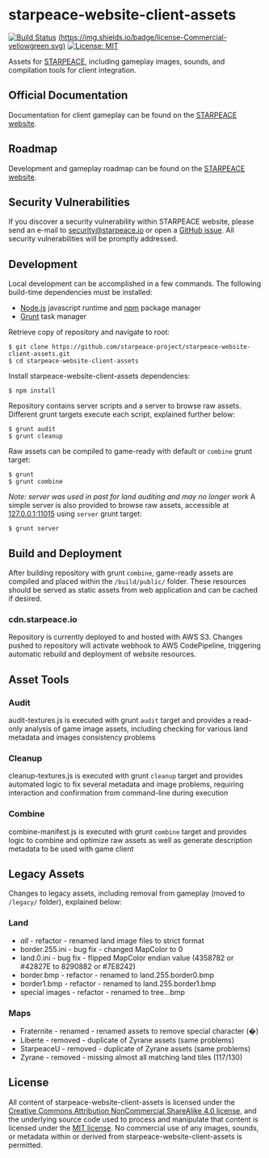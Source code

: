 
# starpeace-website-client-assets

[![Build Status](https://travis-ci.org/starpeace-project/starpeace-website-client-assets.svg)](https://travis-ci.org/starpeace-project/starpeace-website-client-assets)
[(https://img.shields.io/badge/license-Commercial-yellowgreen.svg)](./LICENSE-STARPEACE)
[![License: MIT](https://img.shields.io/badge/License-MIT-yellow.svg)](https://opensource.org/licenses/MIT)

Assets for [STARPEACE](https://www.starpeace.io), including gameplay images, sounds, and compilation tools for client integration.

## Official Documentation

Documentation for client gameplay can be found on the [STARPEACE website](https://docs.starpeace.io).

## Roadmap

Development and gameplay roadmap can be found on the [STARPEACE website](https://client.starpeace.io/release).

## Security Vulnerabilities

If you discover a security vulnerability within STARPEACE website, please send an e-mail to security@starpeace.io or open a [GitHub issue](https://github.com/starpeace-project/starpeace-website-client/issues). All security vulnerabilities will be promptly addressed.

## Development

Local development can be accomplished in a few commands. The following build-time dependencies must be installed:

* [Node.js](https://nodejs.org/en/) javascript runtime and [npm](https://www.npmjs.com/get-npm) package manager
* [Grunt](https://gruntjs.com/) task manager

Retrieve copy of repository and navigate to root:

```
$ git clone https://github.com/starpeace-project/starpeace-website-client-assets.git
$ cd starpeace-website-client-assets
```

Install starpeace-website-client-assets dependencies:

```
$ npm install
```

Repository contains server scripts and a server to browse raw assets. Different grunt targets execute each script, explained further below:


```
$ grunt audit
$ grunt cleanup
```

Raw assets can be compiled to game-ready with default or ```combine``` grunt target:

```
$ grunt
$ grunt combine
```

*Note: server was used in past for land auditing and may no longer work*
A simple server is also provided to browse raw assets, accessible at [127.0.0.1:11015](http://127.0.0.1:11015) using ```server``` grunt target:

```
$ grunt server
```

## Build and Deployment

After building repository with grunt ```combine```, game-ready assets are compiled and placed within the ```/build/public/``` folder. These resources should be served as static assets from web application and can be cached if desired.

### cdn.starpeace.io

Repository is currently deployed to and hosted with AWS S3. Changes pushed to repository will activate webhook to AWS CodePipeline, triggering automatic rebuild and deployment of website resources.

## Asset Tools
### Audit

audit-textures.js is executed with grunt ```audit``` target and provides a read-only analysis of game image assets, including checking for various land metadata and images consistency problems

### Cleanup

cleanup-textures.js is executed with grunt ```cleanup``` target and provides automated logic to fix several metadata and image problems, requiring interaction and confirmation from command-line during execution

### Combine

combine-manifest.js is executed with grunt ```combine``` target and provides logic to combine and optimize raw assets as well as generate description metadata to be used with game client

## Legacy Assets

Changes to legacy assets, including removal from gameplay (moved to ```/legacy/``` folder), explained below:

### Land
* *all* - refactor - renamed land image files to strict format
* border.255.ini - bug fix - changed MapColor to 0
* land.0.ini - bug fix - flipped MapColor endian value (4358782 or #42827E to 8290882 or #7E8242)
* border.bmp - refactor - renamed to land.255.border0.bmp
* border1.bmp - refactor - renamed to land.255.border1.bmp
* special images - refactor - renamed to tree.<zone>.<variant>.bmp

### Maps
* Fraternite - renamed - renamed assets to remove special character (�)
* Liberte - removed - duplicate of Zyrane assets (same problems)
* StarpeaceU - removed - duplicate of Zyrane assets (same problems)
* Zyrane - removed - missing almost all matching land tiles (117/130)


## License

All content of starpeace-website-client-assets is licensed under the [Creative Commons Attribution NonCommercial ShareAlike 4.0 license](https://creativecommons.org/licenses/by-nc-sa/4.0), and the underlying source code used to process and manipulate that content is licensed under the [MIT license](https://opensource.org/licenses/mit-license.php). No commercial use of any images, sounds, or metadata within or derived from starpeace-website-client-assets is permitted.
